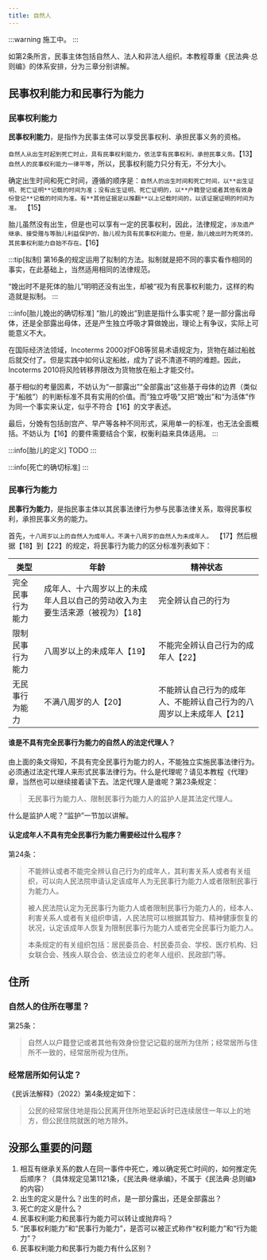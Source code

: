 ```yaml
---
title: 自然人
---
```


:::warning
施工中。
:::

如第2条所言，民事主体包括自然人、法人和非法人组织。本教程尊重《民法典·总则编》的体系安排，分为三章分别讲解。


## 民事权利能力和民事行为能力

### 民事权利能力

**民事权利能力**，是指作为民事主体可以享受民事权利、承担民事义务的资格。

`自然人从出生时起到死亡时止，具有民事权利能力，依法享有民事权利，承担民事义务。`【13】`自然人的民事权利能力一律平等`，所以，民事权利能力只分有无，不分大小。

确定出生时间和死亡时间，遵循的顺序是：`自然人的出生时间和死亡时间，以**出生证明、死亡证明**记载的时间为准；没有出生证明、死亡证明的，以**户籍登记或者其他有效身份登记**记载的时间为准。有**其他证据足以推翻**以上记载时间的，以该证据证明的时间为准。 `【15】

胎儿虽然没有出生，但是也可以享有一定的民事权利，因此，法律规定，`涉及遗产继承、接受赠与等胎儿利益保护的，胎儿视为具有民事权利能力。但是，胎儿娩出时为死体的，其民事权利能力自始不存在。`【16】

:::tip[拟制]
第16条的规定运用了拟制的方法。拟制就是把不同的事实看作相同的事实，在此基础上，当然适用相同的法律规范。

“娩出时不是死体的胎儿”明明还没有出生，却被“视为有民事权利能力，这样的构造就是拟制。
:::

:::info[胎儿娩出的确切标准]
“胎儿的娩出”到底是指什么事实呢？是一部分露出母体，还是全部露出母体，还是产生独立呼吸才算做娩出，理论上有争议，实际上可能意义不大。

在国际经济法领域，Incoterms 2000对FOB等贸易术语规定为，货物在越过船舷后就交付了。但是实践中如何认定船舷，成为了说不清道不明的难题。因此，Incoterms 2010将风险转移界限改为货物放在船上才能交付。

基于相似的考量因素，不妨认为“一部露出”“全部露出”这些基于母体的边界（类似于“船舷”）的判断标准不具有实用的价值。而“独立呼吸”又把“娩出”和“为活体”作为同一个事实来认定，似乎不符合【16】的文字表述。

最后，分娩有包括剖宫产、早产等各种不同形式，采用单一的标准，也无法全面概括。不妨认为【16】的要件需要结合个案，权衡利益来具体适用。
:::

:::info[胎儿的定义]
TODO
:::

:::info[死亡的确切标准]
:::

<!-- 2025/10/27更新，修改为新的方法 -->

### 民事行为能力

**民事行为能力**，是指民事主体以其民事法律行为参与民事法律关系，取得民事权利，承担民事义务的能力。


首先，`十八周岁以上的自然人为成年人。不满十八周岁的自然人为未成年人。 `【17】然后根据【18】到【22】的规定，将民事行为能力的区分标准列表如下：

|类型|年龄|精神状态|
|----|--|-------|
|完全民事行为能力|成年人、十六周岁以上的未成年人且以自己的劳动收入为主要生活来源（被视为）【18】|完全辨认自己的行为|
|限制民事行为能力|八周岁以上的未成年人【19】|不能完全辨认自己行为的成年人【22】|
|无民事行为能力|不满八周岁的人【20】|不能辨认自己行为的成年人、不能辨认自己行为的八周岁以上未成年人【21】|


#### 谁是不具有完全民事行为能力的自然人的法定代理人？

由上面的条文得知，不具有完全民事行为能力的人，不能独立实施民事法律行为。必须通过法定代理人来形式民事法律行为。什么是代理呢？请见本教程《代理》章，当然也可以继续接着读下去。法定代理人是谁呢？第23条规定：

> 无民事行为能力人、限制民事行为能力人的监护人是其法定代理人。 

什么是监护人呢？“监护”一节加以讲解。

#### 认定成年人不具有完全民事行为能力需要经过什么程序？

第24条：

> 不能辨认或者不能完全辨认自己行为的成年人，其利害关系人或者有关组织，可以向人民法院申请认定该成年人为无民事行为能力人或者限制民事行为能力人。
> 
> 被人民法院认定为无民事行为能力人或者限制民事行为能力人的，经本人、利害关系人或者有关组织申请，人民法院可以根据其智力、精神健康恢复的状况，认定该成年人恢复为限制民事行为能力人或者完全民事行为能力人。
>
> 本条规定的有关组织包括：居民委员会、村民委员会、学校、医疗机构、妇女联合会、残疾人联合会、依法设立的老年人组织、民政部门等。 

## 住所

### 自然人的住所在哪里？

第25条：

> 自然人以户籍登记或者其他有效身份登记记载的居所为住所；经常居所与住所不一致的，经常居所视为住所。 

### 经常居所如何认定？

《民诉法解释》（2022）第4条规定如下：

> 公民的经常居住地是指公民离开住所地至起诉时已连续居住一年以上的地方，但公民住院就医的地方除外。

## 没那么重要的问题

1. 相互有继承关系的数人在同一事件中死亡，难以确定死亡时间的，如何推定先后顺序？（具体规定见第1121条，《民法典·继承编》，不属于《民法典·总则编》的内容）
1. 出生的定义是什么？出生的时点，是一部分露出，还是全部露出？
2. 死亡的定义是什么？
2. 民事权利能力和民事行为能力可以转让或抛弃吗？
3. “民事权利能力”和“民事行为能力”，是否可以被正式称作“权利能力”和“行为能力”？
4. 民事权利能力和民事行为能力有什么区别？